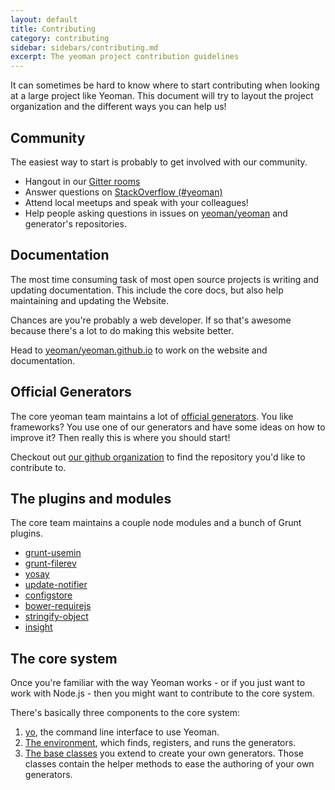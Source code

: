 ```yaml
---
layout: default
title: Contributing
category: contributing
sidebar: sidebars/contributing.md
excerpt: The yeoman project contribution guidelines
---
```


It can sometimes be hard to know where to start contributing when looking at a large project like Yeoman. This document will try to layout the project organization and the different ways you can help us!

## Community

The easiest way to start is probably to get involved with our community.

* Hangout in our [Gitter rooms](https://gitter.im/yeoman/home)
* Answer questions on [StackOverflow (#yeoman)](http://stackoverflow.com/questions/tagged/yeoman)
* Attend local meetups and speak with your colleagues!
* Help people asking questions in issues on [yeoman/yeoman](https://github.com/yeoman/yeoman) and generator's repositories.

## Documentation

The most time consuming task of most open source projects is writing and updating documentation. This include the core docs, but also help maintaining and updating the Website.

Chances are you're probably a web developer. If so that's awesome because there's a lot to do making this website better.

Head to [yeoman/yeoman.github.io](https://github.com/yeoman/yeoman.github.io) to work on the website and documentation.

## Official Generators

The core yeoman team maintains a lot of [official generators](https://github.com/yeoman?query=generator-). You like frameworks? You use one of our generators and have some ideas on how to improve it? Then really this is where you should start!

Checkout out [our github organization](https://github.com/yeoman) to find the repository you'd like to contribute to.

## The plugins and modules

The core team maintains a couple node modules and a bunch of Grunt plugins.

- [grunt-usemin](https://github.com/yeoman/grunt-usemin)
- [grunt-filerev](https://github.com/yeoman/grunt-filerev)
- [yosay](https://github.com/yeoman/yosay)
- [update-notifier](https://github.com/yeoman/update-notifier)
- [configstore](https://github.com/yeoman/configstore)
- [bower-requirejs](https://github.com/yeoman/bower-requirejs)
- [stringify-object](https://github.com/yeoman/stringify-object)
- [insight](https://github.com/yeoman/insight)

## The core system

Once you're familiar with the way Yeoman works - or if you just want to work with Node.js - then you might want to contribute to the core system.

There's basically three components to the core system:

1. [yo](https://github.com/yeoman/yo), the command line interface to use Yeoman.
2. [The environment](https://github.com/yeoman/environment), which finds, registers, and runs the generators.
3. [The base classes](https://github.com/yeoman/generator) you extend to create your own generators. Those classes contain the helper methods to ease the authoring of your own generators.
